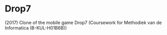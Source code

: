 # Drop7
(2017) Clone of the mobile game Drop7 (Coursework for Methodiek van de Informatica (B-KUL-H01B6B))
